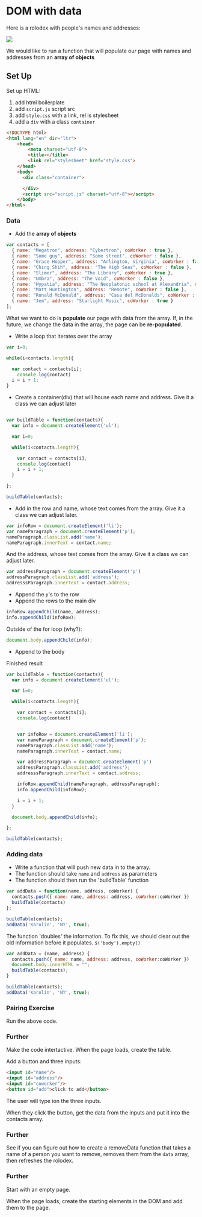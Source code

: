# DOM with data

Here is a rolodex with people's names and addresses:

![](https://i.imgur.com/PihqmAi.png)

We would like to run a function that will populate our page with names and addresses from an **array of objects**

## Set Up

Set up HTML:

1. add html boilerplate
1. add `script.js` script src
1. add `style.css` with a link, rel is stylesheet
1. add a `div` with a class `container`

```html
<!DOCTYPE html>
<html lang="en" dir="ltr">
    <head>
        <meta charset="utf-8">
        <title></title>
        <link rel="stylesheet" href="style.css">
    </head>
    <body>
      <div class="container">

      </div>
      <script src="script.js" charset="utf-8"></script>
    </body>
</html>
```

### Data

* Add the **array of objects**


```javascript
var contacts = [
  { name: "Megatron", address: "Cybertron", coWorker : true },
  { name: "Some guy", address: "Some street", coWorker : false },
  { name: "Grace Hopper", address: "Arlington, Virginia", coWorker : false },
  { name: "Ching Shih", address: "The High Seas", coWorker : false },
  { name: "Slimer", address: "The Library", coWorker : true },
  { name: "Umbra", address: "The Void", coWorker : false },
  { name: "Hypatia", address: "The Neoplatonic school at Alexandria", coWorker : false },
  { name: "Matt Huntington", address: "Remote", coWorker : false },
  { name: "Ronald McDonald", address: "Casa del McDonalds", coWorker : true },
  { name: "Jem", address: "Starlight Music", coWorker : true }
];
```

What we want to do is **populate** our page with data from the array. If, in the future, we change the data in the array, the page can be **re-populated**.

* Write a loop that iterates over the array

```javascript
var i=0;

while(i<contacts.length){

  var contact = contacts[i];
	console.log(contact)
  i = i + 1;
}
```

* Create a container(div) that will house each name and address. Give it a class we can adjust later

```javascript

var buildTable = function(contacts){
  var info = document.createElement('ul');

  var i=0;

  while(i<contacts.length){

    var contact = contacts[i];
    console.log(contact)
    i = i + 1;
  }

};

buildTable(contacts);
```

* Add in the row and name, whose text comes from the array. Give it a class we can adjust later.

```javascript
var infoRow = document.createElement('li');
var nameParagraph = document.createElement('p');
nameParagraph.classList.add('name');
nameParagraph.innerText = contact.name;
```

And the address, whose text comes from the array. Give it a class we can adjust later.

```javascript
var addressParagraph = document.createElement('p')
addressParagraph.classList.add('address');
addresssParagraph.innerText = contact.address;
```

* Append the `p`'s to the row
* Append the rows to the main div


```js
infoRow.appendChild(name, address);
info.appendChild(infoRow);
```

Outside of the for loop (why?):

```js
document.body.appendChild(info);
```
* Append to the body

Finished result

```javascript
var buildTable = function(contacts){
  var info = document.createElement('ul');

  var i=0;

  while(i<contacts.length){

    var contact = contacts[i];
    console.log(contact)


    var infoRow = document.createElement('li');
    var nameParagraph = document.createElement('p');
    nameParagraph.classList.add('name');
    nameParagraph.innerText = contact.name;

    var addressParagraph = document.createElement('p')
    addressParagraph.classList.add('address');
    addresssParagraph.innerText = contact.address;

    infoRow.appendChild(nameParagraph, addressParagraph);
    info.appendChild(infoRow);

    i = i + 1;
  }

  document.body.appendChild(info);

};

buildTable(contacts);
```

### Adding data

* Write a function that will push new data in to the array.
* The function should take `name` and `address` as parameters
* The function should then run the 'buildTable' function


```javascript
var addData = function(name, address, coWorker) {
  contacts.push({ name: name, address: address, coWorker:coWorker })
  buildTable(contacts)
};

buildTable(contacts);
addData('Karolin', 'NY', true);
```

The function 'doubles' the information. To fix this, we should clear out the old information before it populates. `$('body').empty()`

```javascript
var addData = (name, address) {
  contacts.push({ name: name, address: address, coWorker:coWorker })
  document.body.innerHTML = "";
  buildTable(contacts);
}

buildTable(contacts);
addData('Karolin', 'NY', true);
```

### Pairing Exercise

Run the above code.

### Further

Make the code intertactive. When the page loads, create the table.

Add a button and three inputs:


```html
<input id="name"/>
<input id="address"/>
<input id="coworker"/>
<button id="add">click to add</button>
```

The user will type ion the three inputs.

When they click the button, get the data from the inputs and put it into the contacts array.

### Further

See if you can figure out how to create a removeData function that takes a name of a person you want to remove, removes them from the `data` array, then refreshes the rolodex.

### Further
Start with an empty page.

When the page loads, create the starting elements in the DOM and add them to the page.
